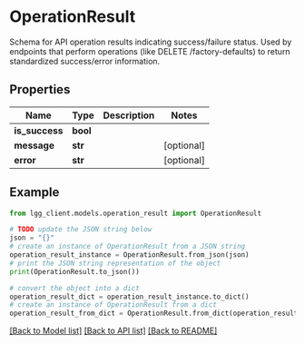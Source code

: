 # OperationResult

Schema for API operation results indicating success/failure status.  Used by endpoints that perform operations (like DELETE /factory-defaults) to return standardized success/error information.

## Properties

Name | Type | Description | Notes
------------ | ------------- | ------------- | -------------
**is_success** | **bool** |  | 
**message** | **str** |  | [optional] 
**error** | **str** |  | [optional] 

## Example

```python
from lgg_client.models.operation_result import OperationResult

# TODO update the JSON string below
json = "{}"
# create an instance of OperationResult from a JSON string
operation_result_instance = OperationResult.from_json(json)
# print the JSON string representation of the object
print(OperationResult.to_json())

# convert the object into a dict
operation_result_dict = operation_result_instance.to_dict()
# create an instance of OperationResult from a dict
operation_result_from_dict = OperationResult.from_dict(operation_result_dict)
```
[[Back to Model list]](../README.md#documentation-for-models) [[Back to API list]](../README.md#documentation-for-api-endpoints) [[Back to README]](../README.md)


